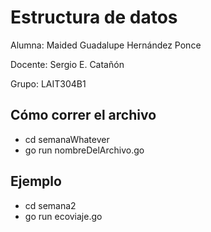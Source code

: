 # Estructura de datos


Alumna: Maided Guadalupe Hernández Ponce

Docente: Sergio E. Catañón

Grupo: LAIT304B1

## Cómo correr el archivo
- cd semanaWhatever
- go run nombreDelArchivo.go

 ## Ejemplo
- cd semana2
- go run ecoviaje.go
